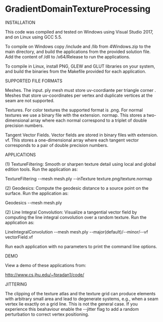 # GradientDomainTextureProcessing

INSTALLATION

This code was compiled and tested on Windows using Visual Studio 2017, and on Linux using GCC 5.5. 

To compile on Windows copy /include and /lib from 4Windows.zip to the main directory, and build the applications from the provided solution file. Add the content of /dll to /x64/Release to run the applications.

To compile in Linux, install PNG, GLEW and GLUT libraries on your system, and build the binaries from the Makefile provided for each application. 

SUPPORTED FILE FORMATS

Meshes. The input. ply mesh must store uv-coordiante per triangle corner . Meshes that store uv-coordinates per vertex and duplicate vertices at the seam are not supported.

Textures. For color textures the supported format is .png. For normal textures we use a binary file with the extension. normap. This stores a two-dimensional array where each normal correspond to a triplet of double precision numbers.

Tangent Vector Fields. Vector fields are stored in binary files with extension. vf. This stores a one-dimensional array where each tangent vector corresponds to a pair of double precision numbers.

APPLICATIONS


(1) TextureFiltering: Smooth or sharpen texture detail using local and global edition tools. Run the application as:

TextureFiltering --mesh mesh.ply --inTexture texture.png/texture.normap


(2) Geodesics: Compute the geodesic distance to a source point on the surface. Run the application as:

Geodesics --mesh mesh.ply

(2) Line Integral Convolution: Visualize a tangential vector field by computing the line integral convolution over a random texture. Run the application as:

LineIntegralConvolution --mesh mesh.ply --major(default)/--minor/--vf vectorField.vf


Run each application with no parameters to print the command line options.

DEMO

View a demo of these applications from: 

http://www.cs.jhu.edu/~fpradan1/code/

JITTERING

The clipping of the texture atlas and the texture grid can produce elements with arbitrary small area and lead to degenerate systems, e.g., when a seam vertex lie exactly on a grid line. This is not the general case. If you experience this beahaviour enable the --jitter flag to add a random perturbation to correct vertex positioning.





